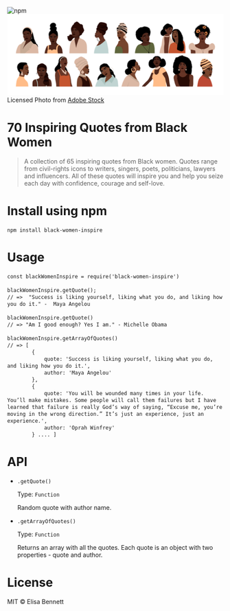 ![npm](https://img.shields.io/npm/v/black-women-inspire?style=for-the-badge)
![image](portraits-of-women.jpeg)
Licensed Photo from [Adobe Stock](https://stock.adobe.com/)

# 70 Inspiring Quotes from Black Women

> A collection of 65 inspiring quotes from Black women. Quotes range from civil-rights icons to writers, singers, poets, politicians, lawyers and influencers. All of these quotes will inspire you and help you seize each day with confidence, courage and self-love.

# Install using npm

```
npm install black-women-inspire
```

# Usage

```
const blackWomenInspire = require('black-women-inspire')

blackWomenInspire.getQuote();
// =>  "Success is liking yourself, liking what you do, and liking how you do it." -  Maya Angelou

blackWomenInspire.getQuote()
// => "Am I good enough? Yes I am." - Michelle Obama

blackWomenInspire.getArrayOfQuotes()
// => [
        {
            quote: 'Success is liking yourself, liking what you do, and liking how you do it.',
            author: 'Maya Angelou'
        },
        {
            quote: 'You will be wounded many times in your life. You’ll make mistakes. Some people will call them failures but I have learned that failure is really God’s way of saying, “Excuse me, you’re moving in the wrong direction.” It’s just an experience, just an experience.',
            author: 'Oprah Winfrey'
        } .... ]

```

# API

- ```.getQuote()```

    Type: `Function`

    Random quote with author name.

- ```.getArrayOfQuotes()```

    Type: `Function`

    Returns an array with all the quotes. Each quote is an object with two properties - quote and author.


# License

MIT © Elisa Bennett
